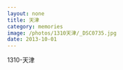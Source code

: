 ```yaml
---
layout: none
title: 天津
category: memories
image: /photos/1310天津/_DSC0735.jpg
date: 2013-10-01
---
```

1310-天津